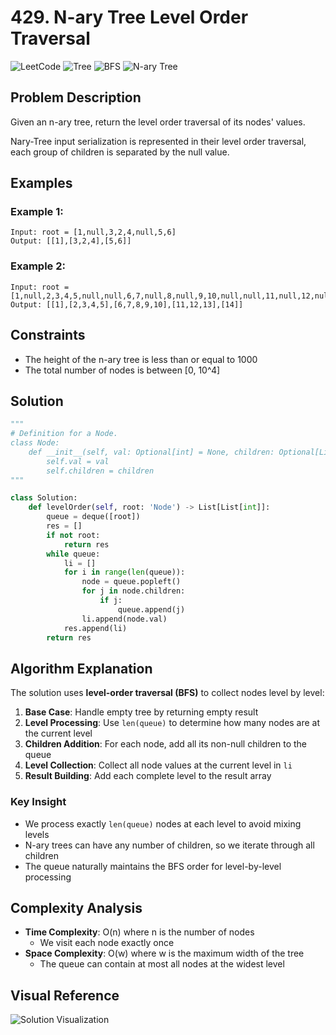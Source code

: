 # 429. N-ary Tree Level Order Traversal

![LeetCode](https://img.shields.io/badge/LeetCode-Medium-orange)
![Tree](https://img.shields.io/badge/Topic-Tree-blue)
![BFS](https://img.shields.io/badge/Topic-BFS-orange)
![N-ary Tree](https://img.shields.io/badge/Topic-N--ary_Tree-green)

## Problem Description

Given an n-ary tree, return the level order traversal of its nodes' values.

Nary-Tree input serialization is represented in their level order traversal, each group of children is separated by the null value.

## Examples

### Example 1:

```
Input: root = [1,null,3,2,4,null,5,6]
Output: [[1],[3,2,4],[5,6]]
```

### Example 2:

```
Input: root = [1,null,2,3,4,5,null,null,6,7,null,8,null,9,10,null,null,11,null,12,null,13,null,null,14]
Output: [[1],[2,3,4,5],[6,7,8,9,10],[11,12,13],[14]]
```

## Constraints

- The height of the n-ary tree is less than or equal to 1000
- The total number of nodes is between [0, 10^4]

## Solution

```python
"""
# Definition for a Node.
class Node:
    def __init__(self, val: Optional[int] = None, children: Optional[List['Node']] = None):
        self.val = val
        self.children = children
"""

class Solution:
    def levelOrder(self, root: 'Node') -> List[List[int]]:
        queue = deque([root])
        res = []
        if not root:
            return res
        while queue:
            li = []
            for i in range(len(queue)):
                node = queue.popleft()
                for j in node.children:
                    if j:
                        queue.append(j)
                li.append(node.val)
            res.append(li)
        return res
```

## Algorithm Explanation

The solution uses **level-order traversal (BFS)** to collect nodes level by level:

1. **Base Case**: Handle empty tree by returning empty result
2. **Level Processing**: Use `len(queue)` to determine how many nodes are at the current level
3. **Children Addition**: For each node, add all its non-null children to the queue
4. **Level Collection**: Collect all node values at the current level in `li`
5. **Result Building**: Add each complete level to the result array

### Key Insight

- We process exactly `len(queue)` nodes at each level to avoid mixing levels
- N-ary trees can have any number of children, so we iterate through all children
- The queue naturally maintains the BFS order for level-by-level processing

## Complexity Analysis

- **Time Complexity**: O(n) where n is the number of nodes
  - We visit each node exactly once
- **Space Complexity**: O(w) where w is the maximum width of the tree
  - The queue can contain at most all nodes at the widest level

## Visual Reference

![Solution Visualization](https://res.cloudinary.com/dfo6ngde0/image/upload/v1755154565/Screenshot_2025-08-14_122553_wnnrfw.png)
